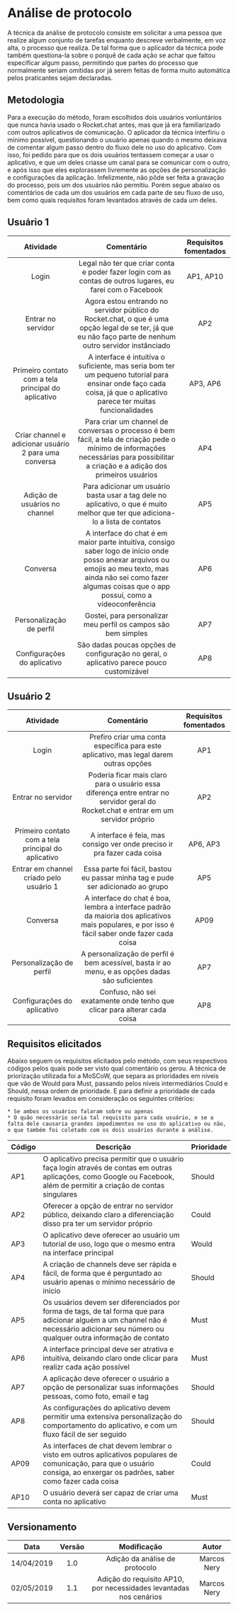 # Análise de protocolo

A técnica da análise de protocolo consiste em solicitar a uma pessoa que realize algum conjunto de tarefas enquanto descreve verbalmente, em voz alta, o processo que realiza. De tal forma que o aplicador da técnica pode também questiona-la sobre o porquê de cada ação se achar que faltou especificar algum passo, permitindo que partes do processo que normalmente seriam omitidas por já serem feitas de forma muito automática pelos praticantes sejam declaradas. 

## Metodologia

Para a execução do método, foram escolhidos dois usuários vonluntários que nunca havia usado o Rocket.chat antes, mas que já era familiarizado com outros aplicativos de comunicação. O aplicador da técnica interfiriu o mínimo possível, questionando o usuário apenas quando o mesmo deixava de comentar algum passo dentro do fluxo dele no uso do aplicativo. Com isso, foi pedido para que os dois usuários tentassem começar a usar o aplicativo, e que um deles criasse um canal para se comunicar com o outro, e após isso que eles explorassem livremente as opções de personalização e configurações da aplicação. Infelizmente, não pôde ser feita a gravação do processo, pois um dos usuários não permitiu. Porém segue abaixo os comentários de cada um dos usuários em cada parte de seu fluxo de uso, bem como quais requisitos foram levantados através de cada um deles.


## Usuário 1

|Atividade|Comentário|Requisitos fomentados|
|:--:|:--:|:--:|
|Login| Legal não ter que criar conta e poder fazer login com as contas de outros lugares, eu farei com o Facebook|AP1, AP10|
|Entrar no servidor| Agora estou entrando no servidor público do Rocket.chat, o que é uma opção legal de se ter, já que eu não faço parte de nenhum outro servidor instânciado |AP2|
|Primeiro contato com a tela principal do aplicativo|A interface é intuitíva o suficiente, mas seria bom ter um pequeno tutorial para ensinar onde faço cada coisa, já que o aplicativo parece ter muitas funcionalidades|AP3, AP6|
|Criar channel e adicionar usuário 2 para uma conversa|Para criar um channel de conversas o processo é bem fácil, a tela de criação pede o mínimo de informações necessárias para possibilitar a criação e a adição dos primeiros usuários|AP4|
|Adição de usuários no channel|Para adicionar um usuário basta usar a tag dele no aplicativo, o que é muito melhor que ter que adiciona-lo a lista de contatos|AP5|
|Conversa|A interface do chat é em maior parte intuitíva, consigo saber logo de início onde posso anexar arquivos ou emojis ao meu texto, mas ainda não sei como fazer algumas coisas que o app possuí, como a vídeoconferência|AP6|
|Personalização de perfil|Gostei, para personalizar meu perfil os campos são bem simples|AP7|
|Configurações do aplicativo| São dadas poucas opções de configuração no geral, o aplicativo parece pouco customizável|AP8|

## Usuário 2

|Atividade|Comentário|Requisitos fomentados|
|:--:|:--:|:--:|
|Login|Prefiro criar uma conta específica para este aplicativo, mas legal darem outras opções|AP1|
|Entrar no servidor| Poderia ficar mais claro para o  usuário essa diferença entre entrar no servidor geral do Rocket.chat e entrar em um servidor próprio |AP2|
|Primeiro contato com a tela principal do aplicativo|A interface é feia, mas consigo ver onde preciso ir pra fazer cada coisa|AP6, AP3|
|Entrar em channel criado pelo usuário 1|Essa parte foi fácil, bastou eu passar minha tag e pude ser adicionado ao grupo|AP5|
|Conversa|A interface do chat é boa, lembra a interface padrão da maioria dos aplicativos mais populares, e por isso é fácil saber onde fazer cada coisa|AP09|
|Personalização de perfil|A personalização de perfil é bem acessível, basta ir ao menu, e as opções dadas são suficientes|AP7|
|Configurações do aplicativo| Confuso, não sei exatamente onde tenho que clicar para alterar cada coisa|AP8|


## Requisitos elicitados

Abaixo seguem os requisitos elicitados pelo método, com seus respectivos códigos pelos quais pode ser visto qual comentário os gerou. A técnica de priorização utilizada foi a MoSCoW, que separa as prioridades em níveis que vão de Would para Must, passando pelos níveis intermediários Could e Should, nessa ordem de prioridade. E para definir a prioridade de cada requisito foram levados em consideração os seguintes critérios: 

	* Se ambos os usuários falaram sobre ou apenas 
	* O quão necessário seria tal requisito para cada usuário, e se a falta dele causaria grandes impedimentos no uso do aplicativo ou não, o que também foi coletado com os dois usuários durante a análise.


| Código | Descrição | Prioridade |
 |--|--|--|
|AP1| O aplicativo precisa permitir que o usuário faça login através de contas em outras aplicações, como Google ou Facebook, além de permitir a criação de contas singulares |  Should |
|AP2| Oferecer a opção de entrar no servidor público, deixando claro a diferenciação disso pra ter um servidor próprio | Could |
|AP3| O aplicativo deve oferecer ao usuário um tutorial de uso, logo que o mesmo entra na interface principal | Would |
|AP4| A criação de channels deve ser rápida e fácil, de forma que é perguntado ao usuário apenas o mínimo necessário de início| Should |
|AP5| Os usuários devem ser diferenciados por forma de tags, de tal forma que para adicionar alguém a um channel não é necessário adicionar seu número ou qualquer outra informação de contato | Must |
|AP6| A interface principal deve ser atrativa e intuitíva, deixando claro onde clicar para realizr cada ação possível | Must |
|AP7| A aplicação deve oferecer o usuário a opção de personalizar suas informações pessoas, como foto, email e tag | Should |
|AP8| As configurações do aplicativo devem permitir uma extensiva personalização do comportamento do aplicativo, e com um fluxo fácil de ser seguido | Should |
|AP09| As interfaces de chat devem lembrar o visto em outros aplicativos populares de comunicação, para que o usuário consiga, ao enxergar os padrões, saber como fazer cada coisa |Could|
|AP10|O usuário deverá ser capaz de criar uma conta no aplicativo|Must|


## Versionamento

| Data | Versão | Modificação | Autor |
|  :------: | :------: | :------: | :------: |
| 14/04/2019 | 1.0 | Adição da análise de protocolo | Marcos Nery |
| 02/05/2019 | 1.1 | Adição do requisito AP10, por necessidades levantadas nos cenários | Marcos Nery |

